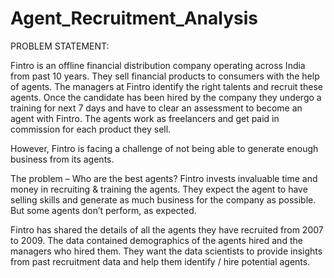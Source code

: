# Agent_Recruitment_Analysis

PROBLEM STATEMENT:

Fintro is an offline financial distribution company operating across India from past 10 years. They sell financial products to consumers with the help of agents. The managers at Fintro identify the right talents and recruit these agents. Once the candidate has been hired by the company they undergo a training for next 7 days and have to clear an assessment to become an agent with Fintro.  The agents work as freelancers and get paid in commission for each product they sell.

However, Fintro is facing a challenge of not being able to generate enough business from its agents.

The problem – Who are the best agents?
Fintro invests invaluable time and money in recruiting & training the agents. They expect the agent to have selling skills and generate as much business for the company as possible. But some agents don’t perform, as expected.

Fintro has shared the details of all the agents they have recruited from 2007 to 2009. The data contained demographics of the agents hired and the managers who hired them. They want the data scientists to provide insights from past recruitment data and help them identify / hire potential agents.
